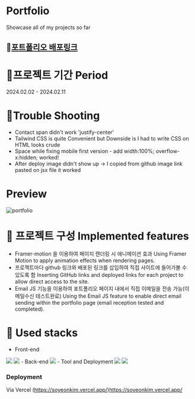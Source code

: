 # Portfolio 
Showcase all of my projects so far 

##  📢[포트폴리오 배포링크](https://soyeonkim.vercel.app/)


# 🚧프로젝트 기간 Period
2024.02.02 - 2024.02.11

# 🚧Trouble Shooting
- Contact span didn't work 'justify-center'
- Tailwind CSS is quite Convenient but Downside is I had to write CSS on HTML looks crude
- Space while fixing mobile first version - add width:100%;
overflow-x:hidden; worked!
- After deploy image didn't show up -> I copied from github image link pasted on jsx file it worked

# Preview
![portfolio](https://github.com/Soylatte/portfolio-new/assets/133989317/7b91e568-00f3-4c39-91a6-32b249fa8704)


# 🚧 프로젝트 구성 Implemented features
- Framer-motion 을 이용하여 페이지 렌더링 시 애니메이션 효과 Using Framer Motion to apply animation effects when rendering pages.
- 프로젝트마다 github 링크와 배포된 링크를 삽입하여 직접 사이트에 들어가볼 수 있도록 함  Inserting GitHub links and deployed links for each project to allow direct access to the site.
- Email JS 기능을 이용하여 포트폴리오 페이지 내에서 직접 이메일을 전송 가능(이메일수신 테스트완료)
 Using the Email JS feature to enable direct email sending within the portfolio page (email reception tested and completed).

# 🚧 Used stacks
- Front-end
<img src="https://img.shields.io/badge/React-61DAFB?style=for-the-badge&logo=React&logoColor=black">
<img src="https://img.shields.io/badge/Tailwind CSS-06B6D4?style=for-the-badge&logo=Tailwind CSS&logoColor=white"/>
- Back-end
  <img src="https://img.shields.io/badge/axios-671ddf?&style=for-the-badge&logo=axios&logoColor=white">
- Tool and Deployment
<img src="https://img.shields.io/badge/Vercel-000000?style=for-the-badge&logo=vercel&logoColor=white">
<img src="https://img.shields.io/badge/VSCode-0078D4?style=for-the-badge&logo=visual%20studio%20code&logoColor=white" >

### Deployment
Via Vercel
(https://soyeonkim.vercel.app/)https://soyeonkim.vercel.app/

